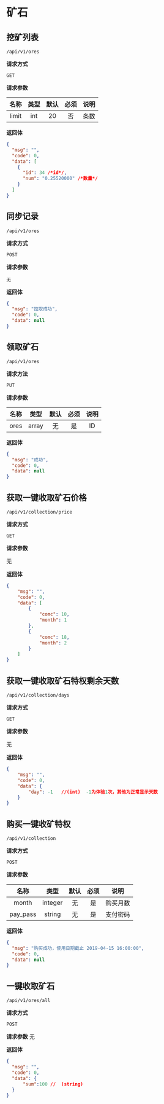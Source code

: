# 矿石

## 挖矿列表

`/api/v1/ores`

**请求方式**

`GET`

**请求参数**

| 名称  | 类型 | 默认 | 必须 | 说明 |
| :---: | :--: | :--: | :--: | :--: |
| limit | int  |  20  |  否  | 条数 |

**返回体**

```json
{
  "msg": "",
  "code": 0,
  "data": [
    {
      "id": 34 /*id*/,
      "num": "0.25520000" /*数量*/
    }
  ]
}
```

## 同步记录

`/api/v1/ores`

**请求方式**

`POST`

**请求参数**

`无`

**返回体**

```json
{
  "msg": "拉取成功",
  "code": 0,
  "data": null
}
```

## 领取矿石

`/api/v1/ores`

**请求方法**

`PUT`

**请求参数**

| 名称 | 类型  | 默认 | 必须 | 说明 |
| :--: | :---: | :--: | :--: | :--: |
| ores | array |  无  |  是  |  ID  |

**返回体**

```json
{
  "msg": "成功",
  "code": 0,
  "data": null
}
```

## 获取一键收取矿石价格

`/api/v1/collection/price`

**请求方式**

`GET`

**请求参数**

无

**返回体**

```json
{
    "msg": "",
    "code": 0,
    "data": [
        {
            "comc": 10,
            "month": 1
        },
        {
            "comc": 18,
            "month": 2
        }
    ]
}
```

## 获取一键收取矿石特权剩余天数

`/api/v1/collection/days`

**请求方式**

`GET`

**请求参数**

无

**返回体**

```json
{
    "msg": "",
    "code": 0,
    "data": {
        "day": -1   //(int)  -1为体验1次，其他为正常显示天数
    }
}
```

## 购买一键收矿特权

`/api/v1/collection`

**请求方式**

`POST`

**请求参数**

| 名称 | 类型  | 默认 | 必须 | 说明 |
| :--: | :---: | :--: | :--: | :--: |
| month | integer |  无  |  是  |  购买月数  |
| pay_pass | string |  无  |  是  |  支付密码  |

**返回体**

```json
{
  "msg": "购买成功，使用日期截止 2019-04-15 16:00:00",
  "code": 0,
  "data": null
}
```

## 一键收取矿石

`/api/v1/ores/all`

**请求方式**

`POST`

**请求参数**
无

**返回体**

```json
{
  "msg": "",
  "code": 0,
  "data": {
      "sum":100 //  (string)
  }
}
```
